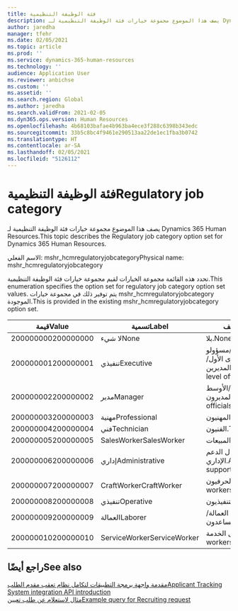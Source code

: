 ```yaml
---
title: فئة الوظيفة التنظيمية
description: يصف هذا الموضوع مجموعة خيارات فئة الوظيفة التنظيمية لـ Dynamics 365 Human Resources.
author: jaredha
manager: tfehr
ms.date: 02/05/2021
ms.topic: article
ms.prod: ''
ms.service: dynamics-365-human-resources
ms.technology: ''
audience: Application User
ms.reviewer: anbichse
ms.custom: ''
ms.assetid: ''
ms.search.region: Global
ms.author: jaredha
ms.search.validFrom: 2021-02-05
ms.dyn365.ops.version: Human Resources
ms.openlocfilehash: 4b68103bafae4b963ba4ece3f288c6398b343edc
ms.sourcegitcommit: 33b5c8bc4f9461e290513aa22de1ec1fba3b0742
ms.translationtype: HT
ms.contentlocale: ar-SA
ms.lasthandoff: 02/05/2021
ms.locfileid: "5126112"
---
```

# <a name="regulatory-job-category"></a><span data-ttu-id="f2ed4-103">فئة الوظيفة التنظيمية</span><span class="sxs-lookup"><span data-stu-id="f2ed4-103">Regulatory job category</span></span>

<span data-ttu-id="f2ed4-104">يصف هذا الموضوع مجموعة خيارات فئة الوظيفة التنظيمية لـ Dynamics 365 Human Resources.</span><span class="sxs-lookup"><span data-stu-id="f2ed4-104">This topic describes the Regulatory job category option set for Dynamics 365 Human Resources.</span></span>

<span data-ttu-id="f2ed4-105">الاسم الفعلي: mshr_hcmregulatoryjobcategory</span><span class="sxs-lookup"><span data-stu-id="f2ed4-105">Physical name: mshr_hcmregulatoryjobcategory</span></span>

<span data-ttu-id="f2ed4-106">تحدد هذه القائمة مجموعة الخيارات لقيم مجموعة خيارات فئة الوظيفة التنظيمية.</span><span class="sxs-lookup"><span data-stu-id="f2ed4-106">This enumeration specifies the option set for regulatory job category option set values.</span></span> <span data-ttu-id="f2ed4-107">يتم توفير ذلك في مجموعة خيارات mshr_hcmregulatoryjobcategory الموجودة.</span><span class="sxs-lookup"><span data-stu-id="f2ed4-107">This is provided in the existing mshr_hcmregulatoryjobcategory option set.</span></span>

| <span data-ttu-id="f2ed4-108">قيمة</span><span class="sxs-lookup"><span data-stu-id="f2ed4-108">Value</span></span> | <span data-ttu-id="f2ed4-109">تسمية</span><span class="sxs-lookup"><span data-stu-id="f2ed4-109">Label</span></span> | <span data-ttu-id="f2ed4-110">الوصف</span><span class="sxs-lookup"><span data-stu-id="f2ed4-110">Description</span></span> |
| --- | --- | --- |
| <span data-ttu-id="f2ed4-111">200000000</span><span class="sxs-lookup"><span data-stu-id="f2ed4-111">200000000</span></span> | <span data-ttu-id="f2ed4-112">لا شيء</span><span class="sxs-lookup"><span data-stu-id="f2ed4-112">None</span></span> | <span data-ttu-id="f2ed4-113">بلا.</span><span class="sxs-lookup"><span data-stu-id="f2ed4-113">None.</span></span> |
| <span data-ttu-id="f2ed4-114">200000001</span><span class="sxs-lookup"><span data-stu-id="f2ed4-114">200000001</span></span> | <span data-ttu-id="f2ed4-115">تنفيذي</span><span class="sxs-lookup"><span data-stu-id="f2ed4-115">Executive</span></span> | <span data-ttu-id="f2ed4-116">المدير التنفيذي/مسؤولو المستوى الأول/المديرين.</span><span class="sxs-lookup"><span data-stu-id="f2ed4-116">Executive/Senior level officials and managers.</span></span> |
| <span data-ttu-id="f2ed4-117">200000002</span><span class="sxs-lookup"><span data-stu-id="f2ed4-117">200000002</span></span> | <span data-ttu-id="f2ed4-118">مدير</span><span class="sxs-lookup"><span data-stu-id="f2ed4-118">Manager</span></span> | <span data-ttu-id="f2ed4-119">مسؤولو المستوى الأول/الأوسط والمديرون.</span><span class="sxs-lookup"><span data-stu-id="f2ed4-119">First/Mid level officials and managers.</span></span> |
| <span data-ttu-id="f2ed4-120">200000003</span><span class="sxs-lookup"><span data-stu-id="f2ed4-120">200000003</span></span> | <span data-ttu-id="f2ed4-121">مهنية</span><span class="sxs-lookup"><span data-stu-id="f2ed4-121">Professional</span></span> | <span data-ttu-id="f2ed4-122">المهنيون.</span><span class="sxs-lookup"><span data-stu-id="f2ed4-122">Professionals.</span></span> |
| <span data-ttu-id="f2ed4-123">200000004</span><span class="sxs-lookup"><span data-stu-id="f2ed4-123">200000004</span></span> | <span data-ttu-id="f2ed4-124">فني</span><span class="sxs-lookup"><span data-stu-id="f2ed4-124">Technician</span></span> | <span data-ttu-id="f2ed4-125">الفنيون.</span><span class="sxs-lookup"><span data-stu-id="f2ed4-125">Technicians.</span></span> |
| <span data-ttu-id="f2ed4-126">200000005</span><span class="sxs-lookup"><span data-stu-id="f2ed4-126">200000005</span></span> | <span data-ttu-id="f2ed4-127">SalesWorker</span><span class="sxs-lookup"><span data-stu-id="f2ed4-127">SalesWorker</span></span> | <span data-ttu-id="f2ed4-128">عمال المبيعات.</span><span class="sxs-lookup"><span data-stu-id="f2ed4-128">Sales workers.</span></span> |
| <span data-ttu-id="f2ed4-129">200000006</span><span class="sxs-lookup"><span data-stu-id="f2ed4-129">200000006</span></span> | <span data-ttu-id="f2ed4-130">إداري</span><span class="sxs-lookup"><span data-stu-id="f2ed4-130">Administrative</span></span> | <span data-ttu-id="f2ed4-131">عمال الدعم الإداري.</span><span class="sxs-lookup"><span data-stu-id="f2ed4-131">Administrative support workers.</span></span> |
| <span data-ttu-id="f2ed4-132">200000007</span><span class="sxs-lookup"><span data-stu-id="f2ed4-132">200000007</span></span> | <span data-ttu-id="f2ed4-133">CraftWorker</span><span class="sxs-lookup"><span data-stu-id="f2ed4-133">CraftWorker</span></span> | <span data-ttu-id="f2ed4-134">العمال الحرفيون.</span><span class="sxs-lookup"><span data-stu-id="f2ed4-134">Craft workers.</span></span> |
| <span data-ttu-id="f2ed4-135">200000008</span><span class="sxs-lookup"><span data-stu-id="f2ed4-135">200000008</span></span> | <span data-ttu-id="f2ed4-136">تنفيذي</span><span class="sxs-lookup"><span data-stu-id="f2ed4-136">Operative</span></span> | <span data-ttu-id="f2ed4-137">التنفيذيون.</span><span class="sxs-lookup"><span data-stu-id="f2ed4-137">Operatives.</span></span> |
| <span data-ttu-id="f2ed4-138">200000009</span><span class="sxs-lookup"><span data-stu-id="f2ed4-138">200000009</span></span> | <span data-ttu-id="f2ed4-139">العمالة</span><span class="sxs-lookup"><span data-stu-id="f2ed4-139">Laborer</span></span> | <span data-ttu-id="f2ed4-140">العمالة/المساعدون.</span><span class="sxs-lookup"><span data-stu-id="f2ed4-140">Laborers/Helpers.</span></span> |
| <span data-ttu-id="f2ed4-141">200000010</span><span class="sxs-lookup"><span data-stu-id="f2ed4-141">200000010</span></span> | <span data-ttu-id="f2ed4-142">ServiceWorker</span><span class="sxs-lookup"><span data-stu-id="f2ed4-142">ServiceWorker</span></span> | <span data-ttu-id="f2ed4-143">عمال الخدمة.</span><span class="sxs-lookup"><span data-stu-id="f2ed4-143">Service workers.</span></span> |

## <a name="see-also"></a><span data-ttu-id="f2ed4-144">راجع أيضًا</span><span class="sxs-lookup"><span data-stu-id="f2ed4-144">See also</span></span>

[<span data-ttu-id="f2ed4-145">مقدمة واجهة برمجة التطبيقات لتكامل نظام تعقب مقدم الطلب</span><span class="sxs-lookup"><span data-stu-id="f2ed4-145">Applicant Tracking System integration API introduction</span></span>](hr-admin-integration-ats-api-introduction.md)<br>
[<span data-ttu-id="f2ed4-146">مثال لاستعلام عن طلب تعيين</span><span class="sxs-lookup"><span data-stu-id="f2ed4-146">Example query for Recruiting request</span></span>](hr-admin-integration-ats-api-recruiting-request-example-query.md)
